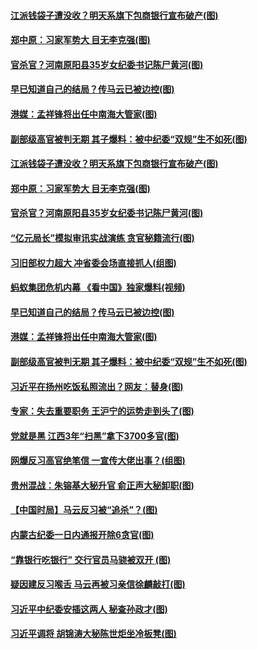 #### [江派钱袋子遭没收？明天系旗下包商银行宣布破产(图)](../pages/p2/953708.md) 
#### [郑中原：习家军势大 目无李克强(图)](../pages/p2/953712.md) 
#### [官杀官？河南原阳县35岁女纪委书记陈尸黄河(图)](../pages/p2/953700.md) 
#### [早已知道自己的结局？传马云已被边控(图)](../pages/p2/953611.md) 
#### [港媒：孟祥锋将出任中南海大管家(图)](../pages/p2/953597.md) 
#### [副部级高官被判无期 其子爆料：被中纪委“双规”生不如死(图)](../pages/p2/953579.md) 
#### [江派钱袋子遭没收？明天系旗下包商银行宣布破产(图)](../pages/p2/953708.md) 
#### [郑中原：习家军势大 目无李克强(图)](../pages/p2/953712.md) 
#### [官杀官？河南原阳县35岁女纪委书记陈尸黄河(图)](../pages/p2/953700.md) 
#### [“亿元局长”模拟审讯实战演练 贪官秘籍流行(图)](../pages/p2/953633.md) 
#### [习旧部权力超大 冲省委会场直接抓人(组图)](../pages/p2/953642.md) 
#### [蚂蚁集团危机内幕 《看中国》独家爆料(视频)](../pages/p2/953619.md) 
#### [早已知道自己的结局？传马云已被边控(图)](../pages/p2/953611.md) 
#### [港媒：孟祥锋将出任中南海大管家(图)](../pages/p2/953597.md) 
#### [副部级高官被判无期 其子爆料：被中纪委“双规”生不如死(图)](../pages/p2/953579.md) 
#### [习近平在扬州吃饭私照流出？网友：替身(图)](../pages/p2/953530.md) 
#### [专家：失去重要职务 王沪宁的运势走到头了(图)](../pages/p2/953512.md) 
#### [党就是黑 江西3年“扫黑”拿下3700多官(图)](../pages/p2/953508.md) 
#### [网爆反习高官绝笔信 一宣传大佬出事？(组图)](../pages/p2/953504.md) 
#### [贵州混战：朱镕基大秘升官 俞正声大秘卸职(图)](../pages/p2/953495.md) 
#### [【中国时局】马云反习被“追杀”？(图)](../pages/p2/953444.md) 
#### [内蒙古纪委一日内通报开除6贪官(图)](../pages/p2/953426.md) 
#### [“靠银行吃银行” 交行官员马骁被双开 (图)](../pages/p2/953414.md) 
#### [疑因建反习喉舌 马云再被习亲信徐麟敲打(图)](../pages/p2/953404.md) 
#### [习近平中纪委安插这两人 秘查孙政才(图)](../pages/p2/953392.md) 
#### [习近平调将 胡锦涛大秘陈世炬坐冷板凳(图)](../pages/p2/953347.md) 

